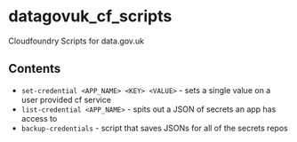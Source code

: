 # datagovuk_cf_scripts
Cloudfoundry Scripts for data.gov.uk

## Contents

* `set-credential <APP_NAME> <KEY> <VALUE>` - sets a single value on a user provided cf service
* `list-credential <APP_NAME>` - spits out a JSON of secrets an app has access to
* `backup-credentials` - script that saves JSONs for all of the secrets repos
